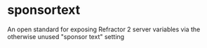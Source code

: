 # sponsortext
An open standard for exposing Refractor 2 server variables via the otherwise unused "sponsor text" setting
